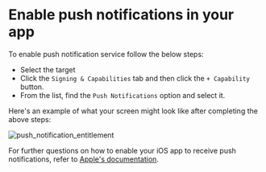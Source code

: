 #  Enable push notifications in your app

To enable push notification service follow the below steps:

- Select the target
- Click the `Signing & Capabilities` tab and then click the `+ Capability` button.
- From the list, find the `Push Notifications` option and select it.

Here's an example of what your screen might look like after completing the above steps:

![push_notification_entitlement](./../../../assets/push_notification.png)

For further questions on how to enable your iOS app to receive push notifications, refer to [Apple's documentation](https://developer.apple.com/documentation/usernotifications/registering_your_app_with_apns).
